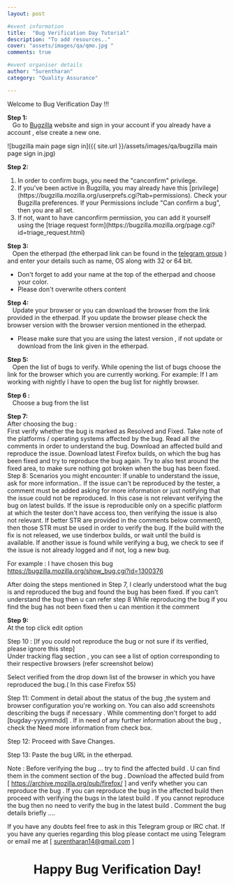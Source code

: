 ```yaml
---
layout: post

#event information
title:  "Bug Verification Day Tutorial"
description: "To add resources.."
cover: "assets/images/qa/qmo.jpg "
comments: true

#event organiser details
author: "Surentharan"
category: "Quality Assurance"

---
```


Welcome to Bug Verification Day !!!

<b>Step 1:</b><br>
&nbsp;&nbsp; Go to [Bugzilla](http://bugzilla.mozilla.org/) website and sign in your account if you already have a account , else create a new one.<br>

  ![bugzilla main page sign in]({{ site.url }}/assets/images/qa/bugzilla main page sign in.jpg)<br>
  
<b>Step 2:</b><br>
<ol>
  <li>In order to confirm bugs, you need the "canconfirm" privilege.</li>
  <li>If you've been active in Bugzilla, you may already have this [privilege](https://bugzilla.mozilla.org/userprefs.cgi?tab=permissions). Check your Bugzilla preferences. If your Permissions include "Can confirm a bug", then you are all set.</li>
  <li>If not, want to have canconfirm permission, you can add it yourself using the [triage request form](https://bugzilla.mozilla.org/page.cgi?id=triage_request.html)</li>
</ol>

<b>Step 3:</b><br>
&nbsp;&nbsp; Open the etherpad (the etherpad link can be found in the [telegram group](https://t.me/MozIndia_QA) ) and enter your details such as name, OS along with 32 or 64 bit.
<ul>
  <li>Don't forget to add your name at the top of the etherpad and choose your color.</li>
  <li>Please don't overwrite others content</li>
</ul>
  
<b>Step 4:</b><br>
&nbsp;&nbsp; Update your browser or you can download the browser from the link provided in the etherpad. If you update the browser please check the browser version with the browser version mentioned in the etherpad.
<ul>
  <li>Please make sure that you are using the latest version , if not update or download from the link given in the etherpad.</li>
</ul>

<b>Step 5:</b><br>
&nbsp;&nbsp; Open the list of bugs to verify. While opening the list of bugs choose the link for the browser which you are currently working.
For example: If I am working with nightly I have to open the bug list for nightly browser.



<b>Step 6 :</b></br>
&nbsp;&nbsp; Choose a bug from the list

<b>Step 7:</b><br> 
After choosing the bug :  
First verify whether the bug is marked as Resolved and Fixed.
Take note of the platforms / operating systems affected by the bug.
Read all the comments in order to understand the bug.
Download an affected build and reproduce the issue.
Download latest Firefox builds, on which the bug has been fixed and try to reproduce the bug again.
Try to also test around the fixed area, to make sure nothing got broken when the bug has been fixed.
Step 8:
Scenarios you might encounter:
If unable to understand the issue, ask for more information..
If the issue can't be reproduced by the tester, a comment must be added asking for more information or just notifying that the issue could not  be reproduced. In this case is not relevant verifying the bug on latest builds.
If the issue is reproducible only on a specific platform at which the tester don't have access too, then verifying the issue is also not relevant.
If better STR are provided in the comments below comment0, then those STR must be used in order to verify the bug.
If the build with the fix is not released, we use tinderbox builds, or wait until the build is available.
If another issue is found while verifying a bug, we check to see if the issue is not already logged and if not, log a new bug.

For example :
I have chosen this bug https://bugzilla.mozilla.org/show_bug.cgi?id=1300376




After doing the steps mentioned in Step 7, I clearly understood what the bug is and reproduced the bug and found the bug has been fixed. If you can't understand the bug then u can refer step 8
While reproducing the bug if you find the bug has not been fixed then u can mention it the comment

<b>Step 9:</b><br>At the top click edit option



Step 10 : 
[If you could not reproduce the bug or not sure if its verified, please ignore this step]    
Under tracking flag section , you can see a list of option corresponding to their respective browsers (refer screenshot below) 



Select verified from the drop down list of the browser in which you have reproduced the bug.( In this case Firefox 55)

Step 11:
           Comment in detail about the status of the bug ,the system and browser configuration you're working on. You can also add screenshots describing the bugs if necessary . While commenting don't forget to add [bugday-yyyymmdd] .
If in need of any further information about the bug , check the Need more information from check box.



 Step 12: Proceed with Save Changes.

 Step 13: Paste the bug URL in the etherpad.




Note :
Before verifying the bug ... try to find the affected build .  U can find them in the comment section of the bug .
Download the affected build from [ https://archive.mozilla.org/pub/firefox/ ] and verify whether you can reproduce the bug . If you can reproduce the bug in the affected build then proceed with verifying the bugs in the latest build . If you cannot reproduce the bug then no need to verify the bug in the latest build . Comment the bug details briefly ....

If you have any doubts feel free to ask in this Telegram group or IRC chat. If you have any queries regarding this blog please contact me using Telegram or email me at [ surentharan14@gmail.com ]

<center><b><h1>Happy Bug Verification Day!</h1></b></center>
